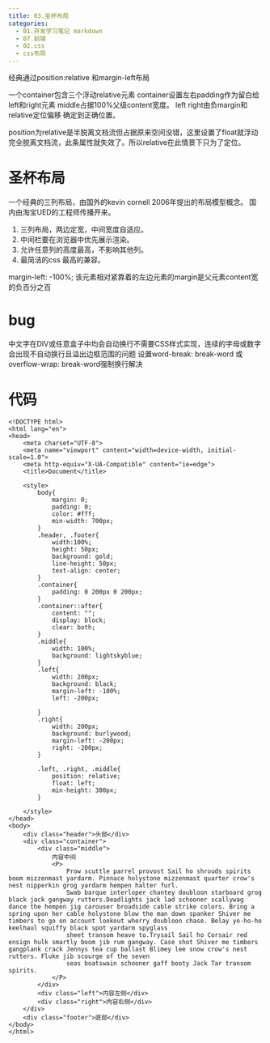 ```yaml
---
title: 03.圣杯布局
categories:
  - 01.开发学习笔记 markdown
  - 07.前端
  - 02.css
  - css布局
---
```


经典通过position:relative 和margin-left布局

一个container包含三个浮动relative元素 container设置左右padding作为留白给left和right元素
middle占据100%父级content宽度。
left right由负margin和relative定位偏移 确定到正确位置。

position为relative是半脱离文档流但占据原来空间没错，这里设置了float就浮动完全脱离文档流，此条属性就失效了。所以relative在此情景下只为了定位。

# 圣杯布局
一个经典的三列布局，由国外的kevin cornell 2006年提出的布局模型概念。
国内由淘宝UED的工程师传播开来。

1. 三列布局，两边定宽，中间宽度自适应。
2. 中间栏要在浏览器中优先展示渲染。
3. 允许任意列的高度最高，不影响其他列。
4. 最简洁的css 最高的兼容。

margin-left: -100%; 该元素相对紧靠着的左边元素的margin是父元素content宽的负百分之百

# bug
中文字在DIV或任意盒子中均会自动换行不需要CSS样式实现，连续的字母或数字会出现不自动换行且溢出边框范围的问题
设置word-break: break-word
或overflow-wrap: break-word强制换行解决

# 代码
```
<!DOCTYPE html>
<html lang="en">
<head>
    <meta charset="UTF-8">
    <meta name="viewport" content="width=device-width, initial-scale=1.0">
    <meta http-equiv="X-UA-Compatible" content="ie=edge">
    <title>Document</title>

    <style>
        body{
            margin: 0; 
            padding: 0; 
            color: #fff;
            min-width: 700px;
        }
        .header, .footer{
            width:100%;
            height: 50px;
            background: gold;
            line-height: 50px;
            text-align: center;
        }
        .container{
            padding: 0 200px 0 200px;
        }
        .container::after{
            content: "";
            display: block;
            clear: both;
        }
        .middle{
            width: 100%;
            background: lightskyblue;
        }
        .left{
            width: 200px;
            background: black;
            margin-left: -100%;
            left: -200px;
            
        }
        .right{
            width: 200px;
            background: burlywood;
            margin-left: -200px;
            right: -200px;
        }

        .left, .right, .middle{
            position: relative;
            float: left;
            min-height: 300px;
        }

    </style>
</head>
<body>
    <div class="header">头部</div>
    <div class="container">
        <div class="middle">
            内容中间
            <P>
                Prow scuttle parrel provost Sail ho shrouds spirits boom mizzenmast yardarm. Pinnace holystone mizzenmast quarter crow's nest nipperkin grog yardarm hempen halter furl. 
                Swab barque interloper chantey doubloon starboard grog black jack gangway rutters.Deadlights jack lad schooner scallywag dance the hempen jig carouser broadside cable strike colors. Bring a spring upon her cable holystone blow the man down spanker Shiver me timbers to go on account lookout wherry doubloon chase. Belay yo-ho-ho keelhaul squiffy black spot yardarm spyglass 
                sheet transom heave to.Trysail Sail ho Corsair red ensign hulk smartly boom jib rum gangway. Case shot Shiver me timbers gangplank crack Jennys tea cup ballast Blimey lee snow crow's nest rutters. Fluke jib scourge of the seven
                seas boatswain schooner gaff booty Jack Tar transom spirits.
            </P>
        </div>
        <div class="left">内容左侧</div>
        <div class="right">内容右侧</div>
    </div>
    <div class="footer">底部</div>
</body>
</html>
```
